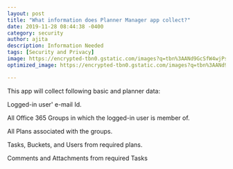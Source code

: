 ```yaml
---
layout: post
title: "What information does Planner Manager app collect?"
date: 2019-11-28 08:44:38 -0400
category: security
author: ajita
description: Information Needed
tags: [Security and Privacy]
image: https://encrypted-tbn0.gstatic.com/images?q=tbn%3AANd9GcSfW4wjPs0BQaDqDVhliSorX46_CzSTd4F6dcgC6hOstCOecV5L
optimized_image: https://encrypted-tbn0.gstatic.com/images?q=tbn%3AANd9GcTuH3NEab-RBr1xjXaMPZNH-zuuze44ztcUkMuc36Sz5PHgAVqi

---
```

This app will collect following basic and planner data: 

Logged-in user' e-mail Id. 

All Office 365 Groups in which the logged-in user is member of. 

All Plans associated with the groups. 

Tasks, Buckets, and Users from required plans. 

Comments and Attachments from required Tasks 
